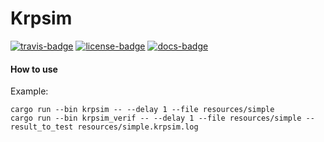 # Krpsim

[![travis-badge][]][travis] [![license-badge][]][license] [![docs-badge][]][docs] 

[license-badge]: https://img.shields.io/badge/license-GPL_3-green.svg?style=flat-square
[license]: https://github.com/adjivas/krpsim/blob/master/README.md#license
[travis-badge]: https://travis-ci.org/adjivas/krpsim.svg?branch=master&style=flat-square
[travis]: https://travis-ci.org/adjivas/krpsim
[docs-badge]: https://img.shields.io/badge/API-docs-blue.svg?style=flat-square
[docs]: https://adjivas.github.io/krpsim/krpsim

#### How to use
Example:
```shell
cargo run --bin krpsim -- --delay 1 --file resources/simple
cargo run --bin krpsim_verif -- --delay 1 --file resources/simple --result_to_test resources/simple.krpsim.log
```

